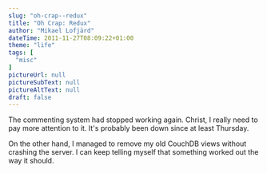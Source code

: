 ```yaml
---
slug: "oh-crap--redux"
title: "Oh Crap: Redux"
author: "Mikael Lofjärd"
dateTime: 2011-11-27T08:09:22+01:00
theme: "life"
tags: [
  "misc"
]
pictureUrl: null
pictureSubText: null
pictureAltText: null
draft: false
---
```

The commenting system had stopped working again. Christ, I really need to pay more attention to it. It's probably been down since at least Thursday.

On the other hand, I managed to remove my old CouchDB views without crashing the server. I can keep telling myself that something worked out the way it should.
